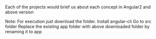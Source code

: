 Each of the projects would brief us about each concept in Angular2 and above version

Note: 
For execution just download the folder. 
Install angular-cli
Go to src folder
Replace the existing app folder with above downloaded folder by renaming it to app
